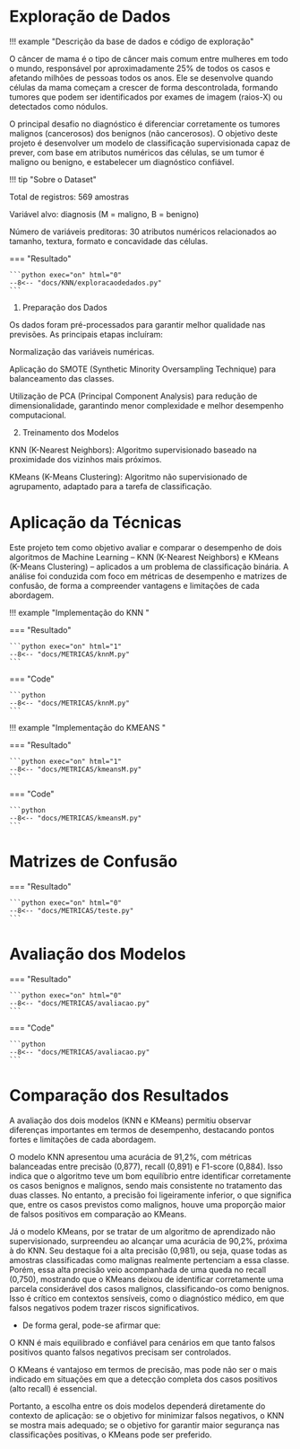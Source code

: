 # Exploração de Dados

!!! example "Descrição da base de dados e código de exploração"

O câncer de mama é o tipo de câncer mais comum entre mulheres em todo o mundo, responsável por aproximadamente 25% de todos os casos e afetando milhões de pessoas todos os anos. Ele se desenvolve quando células da mama começam a crescer de forma descontrolada, formando tumores que podem ser identificados por exames de imagem (raios-X) ou detectados como nódulos.

O principal desafio no diagnóstico é diferenciar corretamente os tumores malignos (cancerosos) dos benignos (não cancerosos). O objetivo deste projeto é desenvolver um modelo de classificação supervisionada capaz de prever, com base em atributos numéricos das células, se um tumor é maligno ou benigno, e estabelecer um diagnóstico confiável.

!!! tip "Sobre o Dataset"

Total de registros: 569 amostras

Variável alvo: diagnosis (M = maligno, B = benigno)

Número de variáveis preditoras: 30 atributos numéricos relacionados ao tamanho, textura, formato e concavidade das células.


=== "Resultado"

    ```python exec="on" html="0"
    --8<-- "docs/KNN/exploracaodedados.py"
    ```


1. Preparação dos Dados

Os dados foram pré-processados para garantir melhor qualidade nas previsões. As principais etapas incluíram:

Normalização das variáveis numéricas.

Aplicação do SMOTE (Synthetic Minority Oversampling Technique) para balanceamento das classes.

Utilização de PCA (Principal Component Analysis) para redução de dimensionalidade, garantindo menor complexidade e melhor desempenho computacional.

2. Treinamento dos Modelos

KNN (K-Nearest Neighbors): Algoritmo supervisionado baseado na proximidade dos vizinhos mais próximos.

KMeans (K-Means Clustering): Algoritmo não supervisionado de agrupamento, adaptado para a tarefa de classificação.

# Aplicação da Técnicas

Este projeto tem como objetivo avaliar e comparar o desempenho de dois algoritmos de Machine Learning – KNN (K-Nearest Neighbors) e KMeans (K-Means Clustering) – aplicados a um problema de classificação binária. A análise foi conduzida com foco em métricas de desempenho e matrizes de confusão, de forma a compreender vantagens e limitações de cada abordagem.

!!! example "Implementação do KNN "


=== "Resultado"

    ```python exec="on" html="1"
    --8<-- "docs/METRICAS/knnM.py"
    ```
=== "Code"

    ```python
    --8<-- "docs/METRICAS/knnM.py"
    ``` 



!!! example "Implementação do KMEANS "



=== "Resultado"

    ```python exec="on" html="1"
    --8<-- "docs/METRICAS/kmeansM.py"
    ```

=== "Code"

    ```python
    --8<-- "docs/METRICAS/kmeansM.py"
    ``` 





# Matrizes de Confusão

=== "Resultado"

    ```python exec="on" html="0"
    --8<-- "docs/METRICAS/teste.py"
    ```



# Avaliação dos Modelos

=== "Resultado"

    ```python exec="on" html="0"
    --8<-- "docs/METRICAS/avaliacao.py"
    ```
=== "Code"

    ```python
    --8<-- "docs/METRICAS/avaliacao.py"
    ``` 


# Comparação dos Resultados

A avaliação dos dois modelos (KNN e KMeans) permitiu observar diferenças importantes em termos de desempenho, destacando pontos fortes e limitações de cada abordagem.

O modelo KNN apresentou uma acurácia de 91,2%, com métricas balanceadas entre precisão (0,877), recall (0,891) e F1-score (0,884). Isso indica que o algoritmo teve um bom equilíbrio entre identificar corretamente os casos benignos e malignos, sendo mais consistente no tratamento das duas classes. No entanto, a precisão foi ligeiramente inferior, o que significa que, entre os casos previstos como malignos, houve uma proporção maior de falsos positivos em comparação ao KMeans.

Já o modelo KMeans, por se tratar de um algoritmo de aprendizado não supervisionado, surpreendeu ao alcançar uma acurácia de 90,2%, próxima à do KNN. Seu destaque foi a alta precisão (0,981), ou seja, quase todas as amostras classificadas como malignas realmente pertenciam a essa classe. Porém, essa alta precisão veio acompanhada de uma queda no recall (0,750), mostrando que o KMeans deixou de identificar corretamente uma parcela considerável dos casos malignos, classificando-os como benignos. Isso é crítico em contextos sensíveis, como o diagnóstico médico, em que falsos negativos podem trazer riscos significativos.

- De forma geral, pode-se afirmar que:

O KNN é mais equilibrado e confiável para cenários em que tanto falsos positivos quanto falsos negativos precisam ser controlados.

O KMeans é vantajoso em termos de precisão, mas pode não ser o mais indicado em situações em que a detecção completa dos casos positivos (alto recall) é essencial.

Portanto, a escolha entre os dois modelos dependerá diretamente do contexto de aplicação: se o objetivo for minimizar falsos negativos, o KNN se mostra mais adequado; se o objetivo for garantir maior segurança nas classificações positivas, o KMeans pode ser preferido.